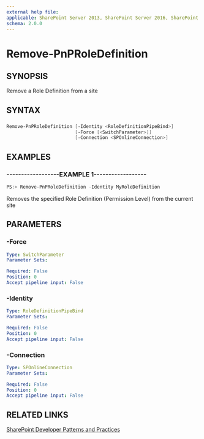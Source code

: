 ```yaml
---
external help file:
applicable: SharePoint Server 2013, SharePoint Server 2016, SharePoint Online
schema: 2.0.0
---
```

# Remove-PnPRoleDefinition

## SYNOPSIS
Remove a Role Definition from a site

## SYNTAX 

### 
```powershell
Remove-PnPRoleDefinition [-Identity <RoleDefinitionPipeBind>]
                         [-Force [<SwitchParameter>]]
                         [-Connection <SPOnlineConnection>]
```

## EXAMPLES

### ------------------EXAMPLE 1------------------
```powershell
PS:> Remove-PnPRoleDefinition -Identity MyRoleDefinition
```

Removes the specified Role Definition (Permission Level) from the current site

## PARAMETERS

### -Force


```yaml
Type: SwitchParameter
Parameter Sets: 

Required: False
Position: 0
Accept pipeline input: False
```

### -Identity


```yaml
Type: RoleDefinitionPipeBind
Parameter Sets: 

Required: False
Position: 0
Accept pipeline input: False
```

### -Connection


```yaml
Type: SPOnlineConnection
Parameter Sets: 

Required: False
Position: 0
Accept pipeline input: False
```

## RELATED LINKS

[SharePoint Developer Patterns and Practices](http://aka.ms/sppnp)